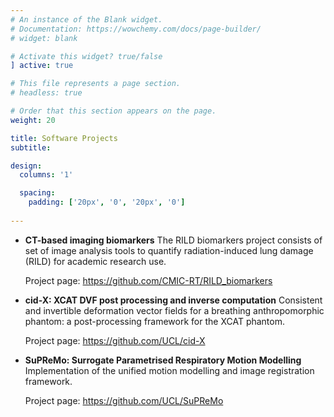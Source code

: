 ```yaml
---
# An instance of the Blank widget.
# Documentation: https://wowchemy.com/docs/page-builder/
# widget: blank

# Activate this widget? true/false
] active: true

# This file represents a page section.
# headless: true

# Order that this section appears on the page.
weight: 20

title: Software Projects
subtitle:

design:
  columns: '1'

  spacing:
    padding: ['20px', '0', '20px', '0']
    
---
```


- **CT-based imaging biomarkers**
  The RILD biomarkers project consists of set of image analysis tools to quantify radiation-induced lung damage (RILD) for academic research use.

  Project page: https://github.com/CMIC-RT/RILD_biomarkers

- **cid-X: XCAT DVF post processing and inverse computation**
  Consistent and invertible deformation vector fields for a breathing anthropomorphic phantom: a post-processing framework for the XCAT phantom.

  Project page: https://github.com/UCL/cid-X

- **SuPReMo: Surrogate Parametrised Respiratory Motion Modelling**
  Implementation of the unified motion modelling and image registration framework.

  Project page: https://github.com/UCL/SuPReMo

